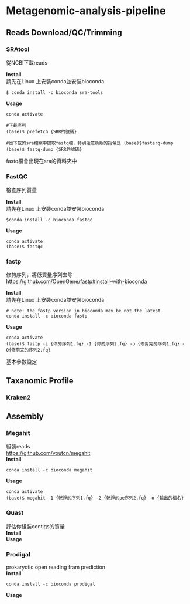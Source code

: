 # Metagenomic-analysis-pipeline 

## Reads Download/QC/Trimming

### SRAtool
從NCBI下載reads

**Install**  
請先在Linux 上安裝conda並安裝bioconda  
```
$ conda install -c bioconda sra-tools
```  

**Usage**  
```
conda activate

#下載序列
(base)$ prefetch {SRR的號碼}  

#從下載的sra檔案中提取fastq檔，特別注意新版的指令是 (base)$fasterq-dump
(base)$ fastq-dump {SRR的號碼} 
``` 
fastq檔會出現在sra的資料夾中

### FastQC
檢查序列質量

**Install**  
請先在Linux 上安裝conda並安裝bioconda  
```
$conda install -c bioconda fastqc
```  

**Usage**  
```
conda activate
(base)$ fastqc
```

### fastp
修剪序列，將低質量序列去除  
https://github.com/OpenGene/fastp#install-with-bioconda

**Install**   
請先在Linux 上安裝conda並安裝bioconda  
```
# note: the fastp version in bioconda may be not the latest
conda install -c bioconda fastp
```  

**Usage**  
```
conda activate
(base)$ fastp -i {你的序列1.fq} -I {你的序列2.fq} -o {修剪完的序列1.fq} -O{修剪完的序列2.fq}
```
基本參數設定

## Taxanomic Profile
### Kraken2

## Assembly
### Megahit
組裝reads  
https://github.com/voutcn/megahit  
**Install**  
```
conda install -c bioconda megahit
```   
**Usage**  
```
conda activate
(base)$ megahit -1 {乾淨的序列1.fq} -2 {乾淨的pe序列2.fq} -o {輸出的檔名} 
```   

### Quast
評估你組裝contigs的質量  
**Install**  
**Usage**  
### Prodigal
prokaryotic open reading fram prediction  
**Install**    
```
conda install -c bioconda prodigal
```  
**Usage**    
